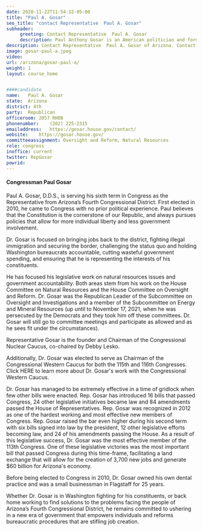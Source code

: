 ```yaml
---
date: 2020-11-22T11:54:12-05:00
title: "Paul A. Gosar"
seo_title: "contact Representative  Paul A. Gosar"
subheader:
     greeting: Contact Representative  Paul A. Gosar 
     description: Paul Anthony Gosar is an American politician and former dentist who serves as the U.S. Representative for Arizona's 4th congressional district since 2013. A Republican, he was elected in 2010 to represent the neighboring 1st congressional district until redistricting. 
description: Contact Representative  Paul A. Gosar of Arizona. Contact information for Gosar Paul A includes email address, phone number, and mailing address.
image: gosar-paul-a.jpeg
video: 
url: /arizona/gosar-paul-a/
weight: 1
layout: course_home


####candidate
name:	Paul A. Gosar
state:	Arizona
district: 4th
party:	Republican
officeroom:	2057 RHOB
phonenumber:	(202) 225-2315
emailaddress:	https://gosar.house.gov/contact/
website:	https://gosar.house.gov/
committeeassignment: Oversight and Reform, Natural Resources
role: congress
inoffice: current
twitter: RepGosar
powrid: 
---
```



#### Congressman Paul Gosar

Paul A. Gosar, D.D.S., is serving his sixth term in Congress as the Representative from Arizona’s Fourth Congressional District. First elected in 2010, he came to Congress with no prior political experience. Paul believes that the Constitution is the cornerstone of our Republic, and always pursues policies that allow for more individual liberty and less government involvement.

Dr. Gosar is focused on bringing jobs back to the district, fighting illegal immigration and securing the border, challenging the status quo and holding Washington bureaucrats accountable, cutting wasteful government spending, and ensuring that he is representing the interests of his constituents.

He has focused his legislative work on natural resources issues and government accountability. Both areas stem from his work on the House Committee on Natural Resources and the House Committee on Oversight and Reform. Dr. Gosar was the Republican Leader of the Subcommittee on Oversight and Investigations and a member of the Subcommittee on Energy and Mineral Resources (up until to November 17, 2021, when he was persecuted by the Democrats and they took him off these committees. Dr. Gosar will still go to committee meetings and participate as allowed and as he sees fit under the circumstances). 

Representative  Gosar is the founder and Chairman of the Congressional Nuclear Caucus, co-chaired by Debby Lesko.  

Additionally, Dr. Gosar was elected to serve as Chairman of the Congressional Western Caucus for both the 115th and 116th Congresses. Click HERE to learn more about Dr. Gosar's work with the Congressional Western Caucus. 

Dr. Gosar has managed to be extremely effective in a time of gridlock when few other bills were enacted. Rep. Gosar has introduced 16 bills that passed Congress, 24 other legislative initiatives became law and 84 amendments passed the House of Representatives. Rep. Gosar was recognized in 2012 as one of the hardest working and most effective new members of Congress. Rep. Gosar raised the bar even higher during his second term with six bills signed into law by the president, 12 other legislative efforts becoming law, and 24 of his amendments passing the House. As a result of this legislative success, Dr. Gosar was the most effective member of the 113th Congress. One of these legislative victories was the most important bill that passed Congress during this time-frame, facilitating a land exchange that will allow for the creation of 3,700 new jobs and generate $60 billion for Arizona's economy.

Before being elected to Congress in 2010, Dr. Gosar owned his own dental practice and was a small businessman in Flagstaff for 25 years. 

Whether Dr. Gosar is in Washington fighting for his constituents, or back home working to find solutions to the problems facing the people of Arizona’s Fourth Congressional District, he remains committed to ushering in a new era of government that empowers individuals and reforms bureaucratic procedures that are stifling job creation.